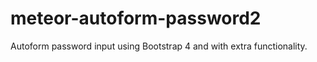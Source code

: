 # meteor-autoform-password2
Autoform password input using Bootstrap 4 and with extra functionality.
